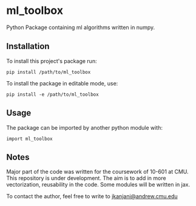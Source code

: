 # ml_toolbox
Python Package containing ml algorithms written in numpy.

## Installation
To install this project's package run:

```
pip install /path/to/ml_toolbox
```

To install the package in editable mode, use:

```
pip install -e /path/to/ml_toolbox
```

## Usage
The package can be imported by another python module with:

```
import ml_toolbox
```

## Notes
Major part of the code was written for the coursework of 10-601 at CMU. This repository is under development. 
The aim is to add in more vectorization, reusability in the code. Some modules will be written in jax.

To contact the author, feel free to write to jkanjani@andrew.cmu.edu

